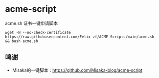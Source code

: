 # acme-script

acme.sh 证书一键申请脚本

```shell
wget -N --no-check-certificate https://raw.githubusercontent.com/Felix-zf/ACME-Scripts/main/acme.sh && bash acme.sh
```

## 鸣谢
- Misaka的一键脚本：https://github.com/Misaka-blog/acme-script
